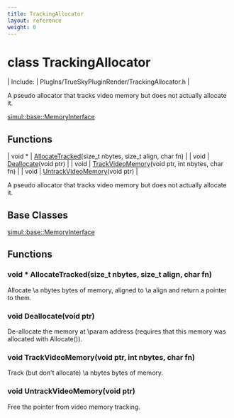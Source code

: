 ```yaml
---
title: TrackingAllocator
layout: reference
weight: 0
---
```

class TrackingAllocator
===

| Include: | PlugIns/TrueSkyPluginRender/TrackingAllocator.h |

A pseudo allocator that tracks video memory but does not actually allocate it.
  

[simul::base::MemoryInterface](../base/memoryinterface)

Functions
---

| void * | [AllocateTracked](#AllocateTracked)(size_t nbytes, size_t align, char fn) |
| void | [Deallocate](#Deallocate)(void ptr) |
| void | [TrackVideoMemory](#TrackVideoMemory)(void ptr, int nbytes, char fn) |
| void | [UntrackVideoMemory](#UntrackVideoMemory)(void ptr) |

A pseudo allocator that tracks video memory but does not actually allocate it.
  


Base Classes
---
[simul::base::MemoryInterface](../base/memoryinterface)

Functions
---

### <a name="AllocateTracked"/>void * AllocateTracked(size_t nbytes, size_t align, char fn)
Allocate \a nbytes bytes of memory, aligned to \a align and return a pointer to them.

### <a name="Deallocate"/>void Deallocate(void ptr)
De-allocate the memory at \param address (requires that this memory was allocated with Allocate()).

### <a name="TrackVideoMemory"/>void TrackVideoMemory(void ptr, int nbytes, char fn)
Track (but don't allocate) \a nbytes bytes of memory.

### <a name="UntrackVideoMemory"/>void UntrackVideoMemory(void ptr)
Free the pointer from video memory tracking.

